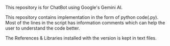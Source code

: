 This repository is for ChatBot using Google's Gemini AI.

This repository contains implementation in the form of python code(.py). Most of the lines in the script has information comments which can help the user to understand the code better.

The References & Libraries installed with the version is kept in text files.
